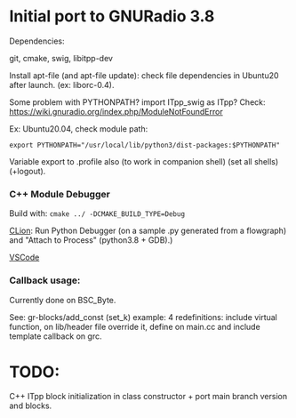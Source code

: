 Initial port to GNURadio 3.8
=============================

Dependencies:

git, cmake, swig, libitpp-dev

Install apt-file (and apt-file update): check file dependencies in Ubuntu20 after launch. (ex: liborc-0.4).

Some problem with PYTHONPATH? import ITpp_swig as ITpp?
Check: https://wiki.gnuradio.org/index.php/ModuleNotFoundError

Ex: Ubuntu20.04, check module path:
```
export PYTHONPATH="/usr/local/lib/python3/dist-packages:$PYTHONPATH"
```

Variable export to .profile also (to work in companion shell) (set all shells) (+logout).

### C++ Module Debugger

Build with:
``
cmake ../ -DCMAKE_BUILD_TYPE=Debug
``

[CLion](https://youtrack.jetbrains.com/issue/CPP-9386#focus=streamItem-27-2082580.0-0): Run Python Debugger (on a sample .py generated from a flowgraph) and "Attach to Process" (python3.8 + GDB).)

[VSCode](https://wiki.gnuradio.org/index.php/UsingVSCode)

### Callback usage:

Currently done on BSC_Byte.

See: gr-blocks/add_const (set_k) example: 4 redefinitions: include virtual function, on lib/header file override it, define on main.cc and include template callback on grc.

# TODO:
C++ ITpp block initialization in class constructor + port main branch version and blocks.
